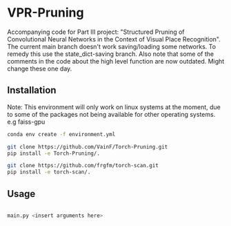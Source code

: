 # VPR-Pruning

Accompanying code for Part III project: "Structured Pruning of Convolutional Neural Networks in the Context of Visual Place Recognition".
The current main branch doesn't work saving/loading some networks. To remedy this use the state_dict-saving branch.
Also note that some of the comments in the code about the high level function are now outdated. Might change these one day.

## Installation

Note: This environment will only work on linux systems at the moment, due to some of the packages not being available for other operating systems. e.g faiss-gpu

```bash
conda env create -f environment.yml

git clone https://github.com/VainF/Torch-Pruning.git
pip install -e Torch-Pruning/.

git clone https://github.com/frgfm/torch-scan.git
pip install -e torch-scan/.
```

## Usage
```python

main.py <insert arguments here>

```


